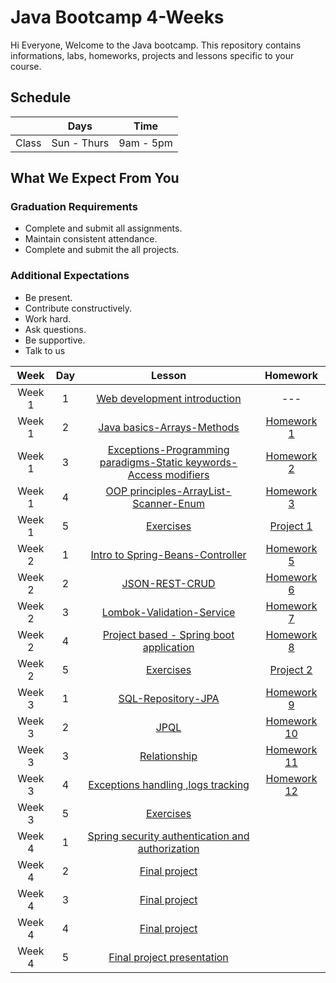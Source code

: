   
# Java Bootcamp 4-Weeks 
Hi Everyone, Welcome to the Java bootcamp. This repository contains informations, labs, homeworks, projects and lessons specific to your course.

## Schedule
|  | Days | Time |
| --- | ------------- | ------------- |
| Class | Sun - Thurs  | 9am - 5pm  |


## What We Expect From You
### Graduation Requirements
* Complete and submit all assignments.
* Maintain consistent attendance.
* Complete and submit the all projects.
### Additional Expectations
* Be present.
* Contribute constructively.
* Work hard.
* Ask questions.
* Be supportive.
* Talk to us

| Week   | Day | Lesson | Homework |
|:-----:|:---:|:------:|:------:|
| Week 1| 1   |[Web development introduction](https://github.com/Tuwaiq-Java/Week-01-Day-01)|--- |
| Week 1| 2   |[Java basics-Arrays-Methods](https://github.com/Tuwaiq-Java/Week-01-Day-02)|[Homework 1](https://github.com/Tuwaiq-Java/Week-01-day-02-hw)|
| Week 1| 3   |[Exceptions-Programming paradigms-Static keywords-Access modifiers](https://github.com/Tuwaiq-Java/Week-01-Day-03)|[Homework 2](https://github.com/Tuwaiq-Java/Week-01-day-03-hw)|
| Week 1| 4   |[OOP principles-ArrayList-Scanner-Enum](https://github.com/Tuwaiq-Java/Week-01-Day-04)|[Homework 3](https://github.com/Tuwaiq-Java/week-01-day-04-hw)|
| Week 1| 5   |[Exercises](https://github.com/Tuwaiq-Java/Week-01-Day-05) | [Project 1](https://github.com/Tuwaiq-Java/week-01-day-05-hw)|
| Week 2| 1   |[Intro to Spring-Beans-Controller](https://github.com/Tuwaiq-Java/Week-02-Day-01)| [Homework 5](https://github.com/Tuwaiq-Java/week-02-day-01-hw)|
| Week 2| 2   |[JSON-REST-CRUD](https://github.com/Tuwaiq-Java/Week-02-Day-02)| [Homework 6](https://github.com/Tuwaiq-Java/week-02-day-02-hw)|
| Week 2| 3   |[Lombok-Validation-Service](https://github.com/Tuwaiq-Java/Week-02-Day-03)| [Homework 7](https://github.com/Tuwaiq-Java/week_02_day-03_hw)|
| Week 2| 4   |[Project based - Spring boot application](https://github.com/Tuwaiq-Java/Week-02-Day-04)| [Homework 8](https://github.com/Tuwaiq-Java/week-02-day-04-hw)|
| Week 2| 5   |[Exercises](https://github.com/Tuwaiq-Java/Week-02-Day-05)| [Project 2](https://github.com/Tuwaiq-Java/Project-2)|
| Week 3| 1   |[SQL-Repository-JPA](https://github.com/Tuwaiq-Java/week-03-day-01)| [Homework 9](https://github.com/Tuwaiq-Java/HomeWork-9)|
| Week 3| 2   |[JPQL](https://github.com/Tuwaiq-Java/week-03-day-02)| [Homework 10](https://github.com/Tuwaiq-Java/HomeWork-9)|
| Week 3| 3   |[Relationship](https://github.com/Tuwaiq-Java/Week-03-Day-03)| [Homework 11](https://github.com/Tuwaiq-Java/week-03-day-03-hw)|
| Week 3| 4   |[Exceptions handling ,logs tracking](https://github.com/Tuwaiq-Java/Week-03-Day-04)| [Homework 12](https://github.com/Tuwaiq-Java/week-03-day-04-hw)|
| Week 3| 5   |[Exercises](https://github.com/Tuwaiq-Java/Week-03-Day-05)
| Week 4| 1   |[Spring security authentication and authorization](https://github.com/Tuwaiq-Java/Week-02-Day-04)
| Week 4| 2   |[Final project](https://github.com/Tuwaiq-Java/Week-02-Day-01)
| Week 4| 3   |[Final project](https://github.com/Tuwaiq-Java/Week-02-Day-04)
| Week 4| 4   |[Final project](https://github.com/Tuwaiq-Java/Week-02-Day-03)
| Week 4| 5   |[Final project presentation](https://github.com/Tuwaiq-Java/Week-02-Day-05)


